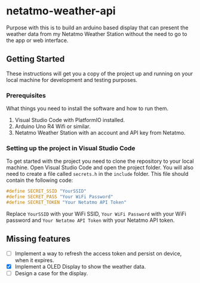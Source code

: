 # netatmo-weather-api

Purpose with this is to build an arduino based display that can present the weather data from my Netatmo Weather Station without the need to go to the app or web interface.

## Getting Started

These instructions will get you a copy of the project up and running on your local machine for development and testing purposes.

### Prerequisites

What things you need to install the software and how to run them.

1. Visual Studio Code with PlatformIO installed.
2. Arduino Uno R4 Wifi or similar.
3. Netatmo Weather Station with an account and API key from Netatmo.

### Setting up the project in Visual Studio Code

To get started with the project you need to clone the repository to your local machine. Open Visual Studio Code and open the project folder.
You will also need to create a file called `secrets.h` in the `include` folder. This file should contain the following code:

```cpp
#define SECRET_SSID "YourSSID"
#define SECRET_PASS "Your WiFi Password"
#define SECRET_TOKEN "Your Netatmo API Token"
```

Replace `YourSSID` with your WiFi SSID, `Your WiFi Password` with your WiFi password and `Your Netatmo API Token` with your Netatmo API token.

## Missing features

- [ ] Implement a way to refresh the access token and persist on device, when it expires.
- [X] Implement a OLED Display to show the weather data.
- [ ] Design a case for the display.
